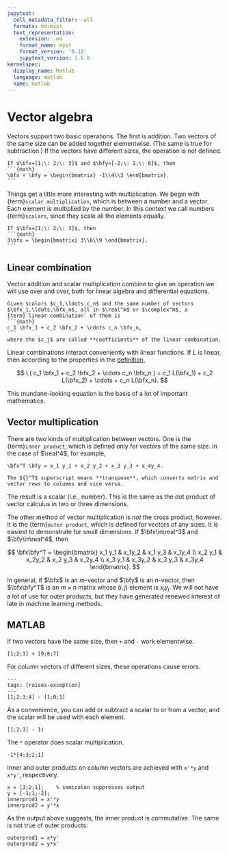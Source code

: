 ```yaml
---
jupytext:
  cell_metadata_filter: -all
  formats: md:myst
  text_representation:
    extension: .md
    format_name: myst
    format_version: '0.12'
    jupytext_version: 1.5.0
kernelspec:
  display_name: Matlab
  language: matlab
  name: matlab
---
```


# Vector algebra

Vectors support two basic operations. The first is addition. Two vectors of the same size can be added together elementwise. (The same is true for subtraction.) If the vectors have different sizes, the operation is not defined.

````{proof:example}
If $\bfx=[1;\: 2;\: 3]$ and $\bfy=[-2;\: 2;\: 0]$, then 
```{math}
\bfx + \bfy = \begin{bmatrix} -1\\4\\3 \end{bmatrix}.
```
````

Things get a little more interesting with multiplication. We begin with {term}`scalar multiplication`, which is between a number and a vector. Each element is multiplied by the number. In this context we call numbers {term}`scalars`, since they scale all the elements equally.

````{proof:example}
If $\bfx=[1;\: 2;\: 3]$, then
```{math}
3\bfx = \begin{bmatrix} 3\\6\\9 \end{bmatrix}.
```
````

## Linear combination

Vector addition and scalar multiplication combine to give an operation we will use over and over, both for linear algebra and differential equations.

````{proof:definition} Linear combination
Given scalars $c_1,\ldots,c_n$ and the same number of vectors $\bfx_1,\ldots,\bfx_n$, all in $\real^m$ or $\complex^m$, a {term}`linear combination` of them is
```{math}
c_1 \bfx_1 + c_2 \bfx_2 + \cdots c_n \bfx_n,
```
where the $c_j$ are called **coefficients** of the linear combination.
````

Linear combinations interact conveniently with linear functions. If $L$ is linear, then according to the properties in the [definition](definition-linear),

$$
L( c_1 \bfx_1 + c_2 \bfx_2 + \cdots c_n \bfx_n ) = c_1 L(\bfx_1) + c_2 L(\bfx_2) + \cdots + c_n L(\bfx_n).
$$

This mundane-looking equation is the basis of a lot of important mathematics.

## Vector multiplication

There are two kinds of multiplication between vectors. One is the {term}`inner product`, which is defined only for vectors of the same size. In the case of $\real^4$, for example,

```{math}
\bfx^T \bfy = x_1 y_1 + x_2 y_2 + x_3 y_3 + x_4y_4.
```

```{note}
The ${}^T$ superscript means **transpose**, which converts matrix and vector rows to columns and vice versa. 
```

The result is a scalar (i.e., number). This is the same as the dot product of vector calculus in two or three dimensions.

The other method of vector multiplication is *not* the cross product, however. It is the {term}`outer product`, which is defined for vectors of any sizes. It is easiest to demonstrate for small dimensions. If $\bfx\in\real^3$ and $\bfy\in\real^4$, then

$$
\bfx\bfy^T = \begin{bmatrix}  x_1 y_1 & x_1y_2 & x_1 y_3 & x_1y_4 \\
x_2 y_1 & x_2y_2 & x_2 y_3 & x_2y_4 \\
x_3 y_1 & x_3y_2 & x_3 y_3 & x_3y_4  
\end{bmatrix}.
$$

In general, if $\bfx$ is an $m$-vector and $\bfy$ is an $n$-vector, then $\bfx\bfy^T$ is an $m\times n$ matrix whose $(i,j)$ element is $x_iy_j$. We will not have a lot of use for outer products, but they have generated renewed interest of late in machine learning methods.

## MATLAB

If two vectors have the same size, then `+` and `-` work elementwise. 

```{code-cell}
[1;2;3] + [9;8;7]
```

For column vectors of different sizes, these operations cause errors.

```{code-cell}
---
tags: [raises-exception]
---
[1;2;3;4] - [1;0;1]
```

As a convenience, you can add or subtract a scalar to or from a vector, and the scalar will be used with each element.

```{code-cell}
[1;2;3] - 1i
```

The `*` operator does scalar multiplication.

```{code-cell}
-1*[4;3;2;1]
```

Inner and outer products on column vectors are achieved with `x'*y` and `x*y'`, respectively.

```{code-cell}
x = [3;2;1];    % semicolon suppresses output
y = [-1;1;-2];
innerprod1 = x'*y
innerprod2 = y'*x
```

As the output above suggests, the inner product is commutative. The same is not true of outer products:

```{code-cell}
outerprod1 = x*y'
outerprod2 = y*x'
```
